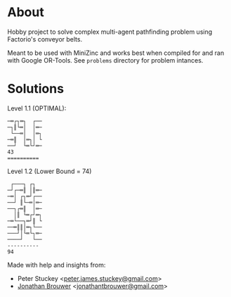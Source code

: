 # About

Hobby project to solve complex multi-agent pathfinding problem using Factorio's conveyor belts.

Meant to be used with MiniZinc and works best when compiled for and ran with Google OR-Tools. See `problems` directory for problem intances.

# Solutions
Level 1.1 (OPTIMAL):
```
─═┌┐═┐  ┌──
─┐║└═│  │═─
 └──═│  │═┐
─═║  │═┐│ └
──┘  └═└┘═─         
43
==========
```
Level 1.2 (Lower Bound = 74)
```
 ┌───┐ ┌┐  
─┘┌─═║ │║═─
─═│ ┌┐═┘┌──
──┘ ║└─═│═─
──┐┌═║  │═─
  │║ └═┌┘═┐
─═└──┐═┘║ └
──═║║│═┐└──
───┘│└═└┐═─
────┘   └──
----------
94
```

Made with help and insights from:
- Peter Stuckey <<peter.james.stuckey@gmail.com>> 
- [Jonathan Brouwer](https://github.com/JonathanBrouwer) <<jonathantbrouwer@gmail.com>>
